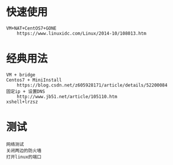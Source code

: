 


# 快速使用 

    VM+NAT+CentOS7+GONE
        https://www.linuxidc.com/Linux/2014-10/108013.htm
    

# 经典用法

    VM + bridge 
    Centos7 + MiniInstall
        https://blog.csdn.net/z605928171/article/details/52200084
    固定ip + 设置DNS 
        http://www.jb51.net/article/105110.htm
    xshell+lrzsz
            


# 测试

    网络测试
    关闭两边的防火墙
    打开linux的端口



